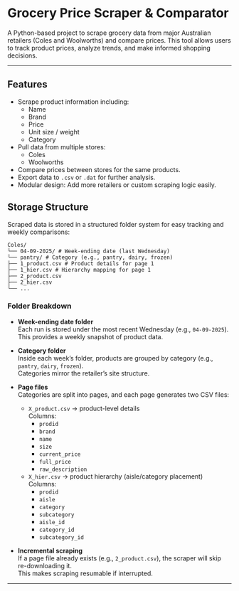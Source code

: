 # Grocery Price Scraper & Comparator

A Python-based project to scrape grocery data from major Australian retailers (Coles and Woolworths) and compare prices. This tool allows users to track product prices, analyze trends, and make informed shopping decisions.

---

## Features

- Scrape product information including:
  - Name
  - Brand
  - Price
  - Unit size / weight
  - Category
- Pull data from multiple stores:
  - Coles
  - Woolworths
- Compare prices between stores for the same products.
- Export data to `.csv` or `.dat` for further analysis.
- Modular design: Add more retailers or custom scraping logic easily.

## Storage Structure

Scraped data is stored in a structured folder system for easy tracking and weekly comparisons:
```
Coles/
└── 04-09-2025/ # Week-ending date (last Wednesday)
└── pantry/ # Category (e.g., pantry, dairy, frozen)
├── 1_product.csv # Product details for page 1
├── 1_hier.csv # Hierarchy mapping for page 1
├── 2_product.csv
├── 2_hier.csv
└── ...
```
### Folder Breakdown

- **Week-ending date folder**  
  Each run is stored under the most recent Wednesday (e.g., `04-09-2025`).  
  This provides a weekly snapshot of product data.

- **Category folder**  
  Inside each week’s folder, products are grouped by category (e.g., `pantry`, `dairy`, `frozen`).  
  Categories mirror the retailer’s site structure.

- **Page files**  
  Categories are split into pages, and each page generates two CSV files:
  - `X_product.csv` → product-level details  
    Columns:  
    - `prodid`  
    - `brand`  
    - `name`  
    - `size`  
    - `current_price`  
    - `full_price`  
    - `raw_description`
  - `X_hier.csv` → product hierarchy (aisle/category placement)  
    Columns:  
    - `prodid`  
    - `aisle`  
    - `category`  
    - `subcategory`  
    - `aisle_id`  
    - `category_id`  
    - `subcategory_id`

- **Incremental scraping**  
  If a page file already exists (e.g., `2_product.csv`), the scraper will skip re-downloading it.  
  This makes scraping resumable if interrupted.
---
